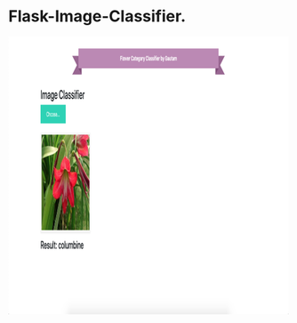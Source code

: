 # Flask-Image-Classifier.
<p align="center">
  <img width="1600" height="500" src="Screenshot%202020-06-27%20at%204.30.54%20PM.png">
</p>
